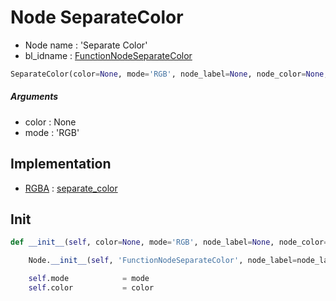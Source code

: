 # Node SeparateColor

- Node name : 'Separate Color'
- bl_idname : [FunctionNodeSeparateColor](https://docs.blender.org/api/current/bpy.types.FunctionNodeSeparateColor.html)


``` python
SeparateColor(color=None, mode='RGB', node_label=None, node_color=None, **kwargs)
```
##### Arguments

- color : None
- mode : 'RGB'

## Implementation

- [RGBA](/docs/GeoNodes/socket_RGBA.md) : [separate_color](/docs/GeoNodes/socket_RGBA.md#separate_color)

## Init

``` python
def __init__(self, color=None, mode='RGB', node_label=None, node_color=None, **kwargs):

    Node.__init__(self, 'FunctionNodeSeparateColor', node_label=node_label, node_color=node_color, **kwargs)

    self.mode            = mode
    self.color           = color
```
